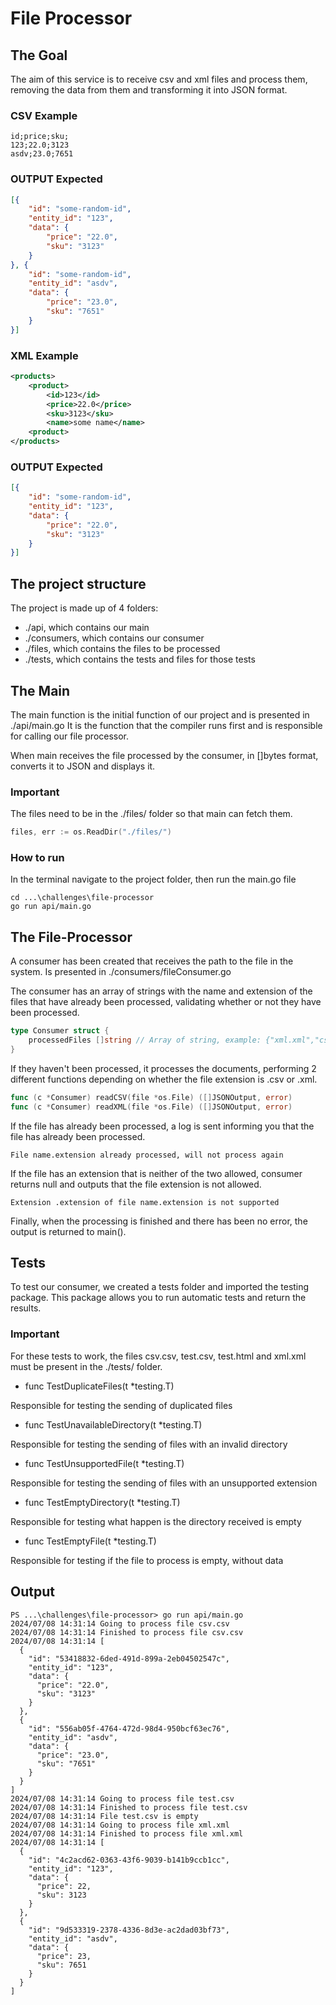# File Processor

## The Goal

The aim of this service is to receive csv and xml files and process them, removing the data from them and transforming it into JSON format.

### CSV Example

```
id;price;sku;
123;22.0;3123
asdv;23.0;7651
```

### OUTPUT Expected

```json
[{
    "id": "some-random-id",
    "entity_id": "123",
    "data": {
        "price": "22.0",
        "sku": "3123"
    }
}, {
    "id": "some-random-id",
    "entity_id": "asdv",
    "data": {
        "price": "23.0",
        "sku": "7651"
    }
}]
```

### XML Example

```xml
<products>
    <product>
        <id>123</id>
        <price>22.0</price>
        <sku>3123</sku>
        <name>some name</name>
    <product>
</products>
```

### OUTPUT Expected

```json
[{
    "id": "some-random-id",
    "entity_id": "123",
    "data": {
        "price": "22.0",
        "sku": "3123"
    }
}]
```
## The project structure

The project is made up of 4 folders: 
* ./api, which contains our main 
* ./consumers, which contains our consumer 
* ./files, which contains the files to be processed
* ./tests, which contains the tests and files for those tests

## The Main

The main function is the initial function of our project and is presented in ./api/main.go It is the function that the compiler runs first and is responsible for calling our file processor.

When main receives the file processed by the consumer, in []bytes format, converts it to JSON and displays it.

### Important

The files need to be in the ./files/ folder so that main can fetch them.

```go
files, err := os.ReadDir("./files/")
```

### How to run

In the terminal navigate to the project folder, then run the main.go file

```
cd ...\challenges\file-processor
go run api/main.go
```

## The File-Processor

A consumer has been created that receives the path to the file in the system. Is presented in ./consumers/fileConsumer.go

The consumer has an array of strings with the name and extension of the files that have already been processed, validating whether or not they have been processed.

```go
type Consumer struct {
	processedFiles []string // Array of string, example: {"xml.xml","csv.csv"}, so we can check if the file was already processed or not
}
```

If they haven't been processed, it processes the documents, performing 2 different functions depending on whether the file extension is .csv or .xml. 

```go
func (c *Consumer) readCSV(file *os.File) ([]JSONOutput, error)
func (c *Consumer) readXML(file *os.File) ([]JSONOutput, error)
```

If the file has already been processed, a log is sent informing you that the file has already been processed.

```
File name.extension already processed, will not process again
```

If the file has an extension that is neither of the two allowed, consumer returns null and outputs that the file extension is not allowed.

```
Extension .extension of file name.extension is not supported
```

Finally, when the processing is finished and there has been no error, the output is returned to main().

## Tests

To test our consumer, we created a tests folder and imported the testing package. This package allows you to run automatic tests and return the results.

### Important

For these tests to work, the files csv.csv, test.csv, test.html and xml.xml must be present in the ./tests/ folder.

* func TestDuplicateFiles(t *testing.T)

Responsible for testing the sending of duplicated files

* func TestUnavailableDirectory(t *testing.T)

Responsible for testing the sending of files with an invalid directory

* func TestUnsupportedFile(t *testing.T)

Responsible for testing the sending of files with an unsupported extension

* func TestEmptyDirectory(t *testing.T)

Responsible for testing what happen is the directory received is empty

* func TestEmptyFile(t *testing.T)

Responsible for testing if the file to process is empty, without data

## Output

```
PS ...\challenges\file-processor> go run api/main.go
2024/07/08 14:31:14 Going to process file csv.csv
2024/07/08 14:31:14 Finished to process file csv.csv
2024/07/08 14:31:14 [
  {
    "id": "53418832-6ded-491d-899a-2eb04502547c",
    "entity_id": "123",
    "data": {
      "price": "22.0",
      "sku": "3123"
    }
  },
  {
    "id": "556ab05f-4764-472d-98d4-950bcf63ec76",
    "entity_id": "asdv",
    "data": {
      "price": "23.0",
      "sku": "7651"
    }
  }
]
2024/07/08 14:31:14 Going to process file test.csv
2024/07/08 14:31:14 Finished to process file test.csv
2024/07/08 14:31:14 File test.csv is empty
2024/07/08 14:31:14 Going to process file xml.xml
2024/07/08 14:31:14 Finished to process file xml.xml
2024/07/08 14:31:14 [
  {
    "id": "4c2acd62-0363-43f6-9039-b141b9ccb1cc",
    "entity_id": "123",
    "data": {
      "price": 22,
      "sku": 3123
    }
  },
  {
    "id": "9d533319-2378-4336-8d3e-ac2dad03bf73",
    "entity_id": "asdv",
    "data": {
      "price": 23,
      "sku": 7651
    }
  }
]
```
